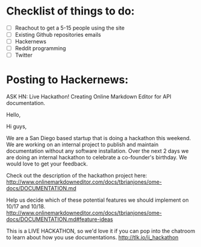 Checklist of things to do:
==========================


- [ ] Reachout to get a 5-15 people using the site 
- [ ] Existing Github repositories emails
- [ ] Hackernews
- [ ] Reddit programming
- [ ] Twitter

Posting to Hackernews:
======================
ASK HN:  Live Hackathon!  Creating Online Markdown Editor for API documentation.  

Hello,

Hi guys,

We are a San Diego based startup that is doing a hackathon this weekend.  We are working on an internal project to publish and maintain documentation without any software installation.  Over the next 2 days we are doing an internal hackathon to celebrate a co-founder's birthday.  We would love to get your feedback.

Check out the description of the hackathon project here: http://www.onlinemarkdowneditor.com/docs/tbrianjones/ome-docs/DOCUMENTATION.md

Help us decide which of these potential features we should implement on 10/17 and 10/18.  http://www.onlinemarkdowneditor.com/docs/tbrianjones/ome-docs/DOCUMENTATION.md#feature-ideas

This is a LIVE HACKATHON, so we'd love it if you can pop into the chatroom to learn about how you use documentations.  http://tlk.io/ii_hackathon




